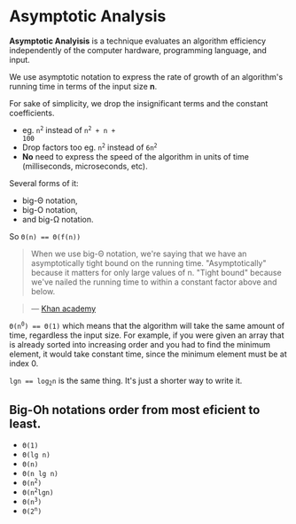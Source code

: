# Asymptotic Analysis

**Asymptotic Analyisis** is a technique evaluates an algorithm efficiency independently of the computer hardware, programming language, and input.

We use asymptotic notation to express the rate of growth of an algorithm's running time in terms of the input size **n**.

For sake of simplicity, we drop the insignificant terms and the constant coefficients.

- eg. <code>n<sup>2</sup></code> instead of <code>n<sup>2</sup> + n + 100</code>
- Drop factors too eg. <code>n<sup>2</suo></code> instead of <code>6n<sup>2</sup></code>
- **No** need to express the speed of the algorithm in units of time (milliseconds, microseconds, etc).

Several forms of it: 
- big-Θ notation,
- big-O notation,
- and big-Ω notation.

So <code>Θ(n) == Θ(f(n))</code>

> When we use big-Θ notation, we're saying that we have an asymptotically tight bound on the running time. "Asymptotically" because it matters for only large values of n. "Tight bound" because we've nailed the running time to within a constant factor above and below. 

> — [Khan academy](https://www.khanacademy.org/computing/computer-science/algorithms/asymptotic-notation/a/big-big-theta-notation)

<code>Θ(n<sup>0</sup>) == Θ(1)</code> which means that the algorithm will take the same amount of time, regardless the input size. For example, if you were given an array that is already sorted into increasing order and you had to find the minimum element, it would take constant time, since the minimum element must be at index 0.

<code>lgn == log<sub>2</sub>n</code> is the same thing. It's just a shorter way to write it.

## Big-Oh notations order from most eficient to least.

- <code>Θ(1)</code>
- <code>Θ(lg n)</code>
- <code>Θ(n)</code>
- <code>Θ(n lg n)</code>
- <code>Θ(n<sup>2</sup>)</code>
- <code>Θ(n<sup>2</sup>lgn)</code>
- <code>Θ(n<sup>3</sup>)</code>
- <code>Θ(2<sup>n</sup>)</code>
